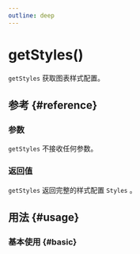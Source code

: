 ```yaml
---
outline: deep
---
```


# getStyles()
`getStyles` 获取图表样式配置。

## 参考 {#reference}
<!--@include: @/@views/api/references/instance/getStyles.md-->

### 参数
`getStyles` 不接收任何参数。

### 返回值
`getStyles` 返回完整的样式配置 `Styles` 。

## 用法 {#usage}
<script setup>
import GetStyles from '../../../@views/api/samples/getStyles/index.vue'
</script>

### 基本使用 {#basic}
<GetStyles/>